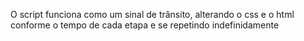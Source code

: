 O script funciona como um sinal de trânsito, alterando o css e o html conforme o tempo de cada etapa e se repetindo indefinidamente
